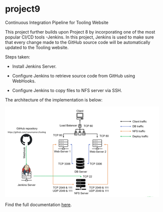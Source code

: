 # project9
Continuous Integration Pipeline for Tooling Website

This project further builds upon Project 8 by incorporating one of the most popular CI/CD tools -Jenkins. In this project, Jenkins is used to make sure that every change made to the GitHub source code will be automatically updated to the Tooling website.

Steps taken:

- Install Jenkins Server.

- Configure Jenkins to retrieve source code from GitHub using WebHooks.

- Configure Jenkins to copy files to NFS server via SSH. 


The architecture of the implementation is below:

![Architecture](./media/archy.png)

Find the full documentation [here](https://github.com/enyioman/project9/blob/main/project9.md).

